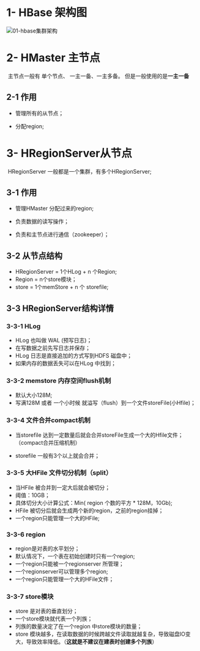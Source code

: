 # 1- HBase 架构图



![01-hbase集群架构](E:\博学谷\大数据\大数据进阶课程\赵佳乐\授课资料\day15_HBase\图片\01-hbase集群架构.png)

# 2- HMaster 主节点

​		主节点一般有 单个节点、 一主一备、一主多备。 但是一般使用的是**一主一备**

## 2-1 作用

- 管理所有的从节点；

- 分配region; 









# 3- HRegionServer从节点

​		HRegionServer 一般都是一个集群，有多个HRegionServer;

## 3-1 作用

- 管理HMaster 分配过来的region;

- 负责数据的读写操作；

- 负责和主节点进行通信（zookeeper）；

  

## 3-2 从节点结构

- HRegionServer = 1个HLog + n 个Region;
- Region = n个store模块；
- store = 1个memStore + n 个 storefile;





## 3-3 HRegionServer结构详情

### 3-3-1 HLog

- HLog 也叫做 WAL (预写日志)；
- 在写数据之前先写日志并保存；
- HLog 日志是直接追加的方式写到HDFS 磁盘中；
- 如果内存的数据丢失可以在HLog 中找到；



### 3-3-2 memstore 内存空间flush机制

- 默认大小128M;
- 写满128M 或者 一个小时候 就溢写（flush）到一个文件storeFile(小Hfile)；



### 3-3-4 文件合并compact机制

- 当storefile 达到一定数量后就会合并storeFile生成一个大的Hfile文件；（compact合并压缩机制）

- storefile 一般有3个以上就会合并；



### 3-3-5 大HFile 文件切分机制（split）

- 当HFile 被合并到一定大后就会被切分；
- 阈值：10GB；
- 具体切分大小计算公式：Min( region 个数的平方 * 128M，10Gb);
- HFile 被切分后就会生成两个新的region，之前的region挂掉；
- 一个region只能管理一个大的HFile;



### 3-3-6 region

- region是对表的水平划分；
- 默认情况下，一个表在初始创建时只有一个region;
- 一个region只能被一个regionserver 所管理； 
- 一个regionserver可以管理多个region;
- 一个region只能管理一个大的HFile文件；



### 3-3-7 store模块

- store 是对表的垂直划分；
- 一个store模块就代表一个列族；
- 列族的数量决定了在一个region 中store模块的数量；
- store 模块越多，在读取数据的时候跨越文件读取就越复杂，导致磁盘IO变大，导致效率降低。（**这就是不建议在建表时创建多个列族**）